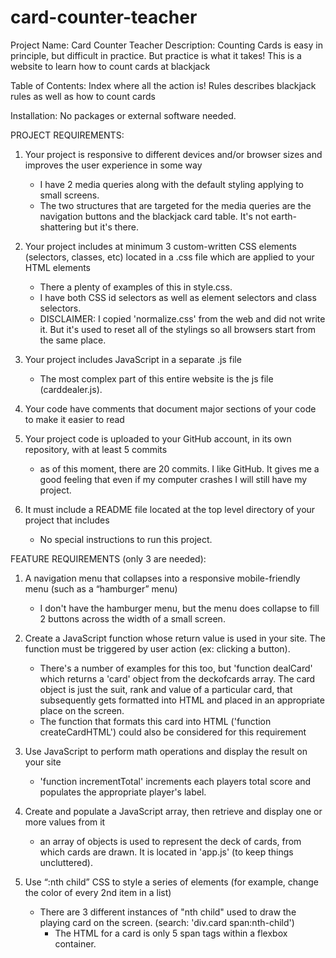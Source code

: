 # card-counter-teacher
Project Name:   Card Counter Teacher
Description:    Counting Cards is easy in principle, but difficult in practice. But practice is what it takes! This is a website to learn how to count cards at blackjack

Table of Contents:
    Index   where all the action is!
    Rules   describes blackjack rules as well as how to count cards

Installation:   No packages or external software needed.

PROJECT REQUIREMENTS:
1. Your project is responsive to different devices and/or browser sizes and improves the user experience in some way
    - I have 2 media queries along with the default styling applying to small screens. 
    - The two structures that are targeted for the media queries are the navigation buttons and the blackjack card table. It's not earth-shattering but it's there.

2. Your project includes at minimum 3 custom-written CSS elements (selectors, classes, etc) located in a .css file which are applied to your HTML elements
    - There a plenty of examples of this in style.css. 
    - I have both CSS id selectors as well as element selectors and class selectors.
    - DISCLAIMER: I copied 'normalize.css' from the web and did not write it. But it's used to reset all of the stylings so all browsers start from the same place. 

3. Your project includes JavaScript in a separate .js file
    - The most complex part of this entire website is the js file (carddealer.js).

4. Your code have comments that document major sections of your code to make it easier to read

5. Your project code is uploaded to your GitHub account, in its own repository, with at least 5 commits
    - as of this moment, there are 20 commits. I like GitHub. It gives me a good feeling that even if my computer crashes I will still have my project.

6. It must include a README file located at the top level directory of your project that includes
    - No special instructions to run this project. 

FEATURE REQUIREMENTS (only 3 are needed):
1. A navigation menu that collapses into a responsive mobile-friendly menu (such as a “hamburger” menu)
    - I don't have the hamburger menu, but the menu does collapse to fill 2 buttons across the width of a small screen.

2. Create a JavaScript function whose return value is used in your site. The function must be triggered by user action (ex: clicking a button).
    - There's a number of examples for this too, but 'function dealCard' which returns a 'card' object from the deckofcards array. The card object is just the suit, rank and value of a particular card, that subsequently gets formatted into HTML and placed in an appropriate place on the screen.
    - The function that formats this card into HTML ('function createCardHTML') could also be considered for this requirement

3. Use JavaScript to perform math operations and display the result on your site
    - 'function incrementTotal' increments each players total score and populates the appropriate player's label. 

4. Create and populate a JavaScript array, then retrieve and display one or more values from it
    - an array of objects is used to represent the deck of cards, from which cards are drawn. It is located in 'app.js' (to keep things uncluttered).

5. Use “:nth child” CSS to style a series of elements (for example, change the color of every 2nd item in a list)
    - There are 3 different instances of "nth child" used to draw the playing card on the screen. (search: 'div.card span:nth-child') 
        - The HTML for a card is only 5 span tags within a flexbox container. 


